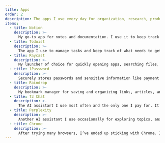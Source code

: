 ```yaml
---
title: Apps
order: 2
description: The apps I use every day for organization, research, productivity, and general use.
items:
  - title: Notion
    description: >-
      My go‑to app for notes and documentation. I use it to keep track of ideas, write project notes, and organize reference material.
  - title: Todoist
    description: >-
      The app I use to manage tasks and keep track of what needs to get done. I like its simple design and the fact that it works well on any platform, including the browser. Having easy access from anywhere makes it reliable for staying organized.
  - title: Raycast
    description: >-
      My launcher of choice for quickly opening apps, searching files, and running commands. I like how fast it feels and how many extensions are available to customize it. It also works well as a central hub for small tasks and even doubles as a window manager. Raycast makes macOS so much better, and I can’t imagine using a Mac without it.
  - title: 1Password
    description: >-
      Securely stores passwords and sensitive information like payment details, licenses, crypto wallets, SSH keys, and secure notes. The autofill works reliably across apps and browsers, and the cross‑platform integration makes it easy to access everything wherever I’m working.
  - title: Raindrop
    description: >-
      My bookmark manager for saving and organizing links, articles, and resources. I use it to keep track of documentation, blog posts, and references I want to revisit later. The tagging and search features make it easy to find what I need, and the cross‑platform sync means my collection is always available.
  - title: T3 Chat
    description: >-
      The AI assistant I use most often and the only one I pay for. It’s fast, has a clean interface, and feels great to use every day. I also like that it supports almost any model and is often one of the first apps to add the latest releases.
  - title: Perplexity
    description: >-
      Another AI assistant I use occasionally for exploring topics, answering technical questions, and summarizing articles or documentation. I like that it provides citations, which makes it easy to verify information or dig deeper when I need more context.
  - title: Chrome
    description: >-
      After trying many browsers, I’ve ended up sticking with Chrome. I used Arc for a while but it’s no longer supported, Firefox often lags behind in supporting newer features and feels a little dated, Vivaldi is too busy for my taste, and Edge has features that seem useful at first but don’t hold up over time. Chrome may not have the most bells and whistles, but it’s fast, reliable, and consistent.
---
```

